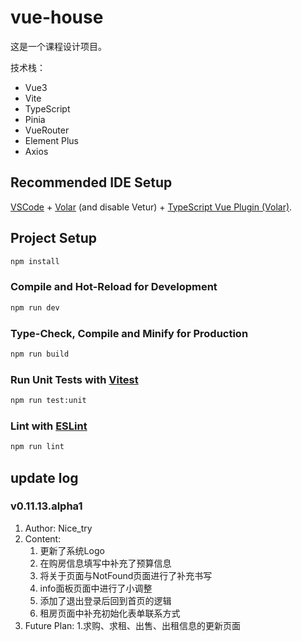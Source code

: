 # vue-house

这是一个课程设计项目。

技术栈：
- Vue3
- Vite
- TypeScript
- Pinia
- VueRouter
- Element Plus
- Axios

## Recommended IDE Setup

[VSCode](https://code.visualstudio.com/) + [Volar](https://marketplace.visualstudio.com/items?itemName=Vue.volar) (and disable Vetur) + [TypeScript Vue Plugin (Volar)](https://marketplace.visualstudio.com/items?itemName=Vue.vscode-typescript-vue-plugin).

## Project Setup

```sh
npm install
```

### Compile and Hot-Reload for Development

```sh
npm run dev
```

### Type-Check, Compile and Minify for Production

```sh
npm run build
```

### Run Unit Tests with [Vitest](https://vitest.dev/)

```sh
npm run test:unit
```

### Lint with [ESLint](https://eslint.org/)

```sh
npm run lint
```

## update log

### v0.11.13.alpha1
1. Author: Nice_try
2. Content: 
   1. 更新了系统Logo
   2. 在购房信息填写中补充了预算信息
   3. 将关于页面与NotFound页面进行了补充书写
   4. info面板页面中进行了小调整
   5. 添加了退出登录后回到首页的逻辑
   6. 租房页面中补充初始化表单联系方式
3. Future Plan:
   1.求购、求租、出售、出租信息的更新页面 
